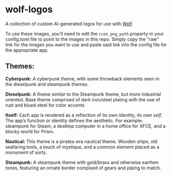 # wolf-logos
A collection of custom AI-generated logos for use with [Wolf](https://github.com/games-on-whales/wolf)

To use these images, you'll need to edit the `icon_png_path` property in your config.toml file to point to the images in this repo. Simply copy the "raw" link for the images you want to use and paste said link into the config file for the appropriate app.

## Themes:

**Cyberpunk:**
A cyberpunk theme, with some throwback elements seen in the dieselpunk and steampunk themes.

**Dieselpunk:**
A theme similar to the Steampunk theme, but more industrial oriented. Base theme comprised of dark iron/steel plating with the use of rust and blued steel for color accents

**Itself:**
Each app is rendered as a reflection of its own identity, _its own self_. The app’s function or identity defines the aesthetic. For example: steampunk for Steam, a desktop computer in a home office for XFCE, and a blocky world for Prism.

**Nautical:**
This theme is a pirates-era nautical theme. Wooden ships, old seafaring tools, a touch of mystique, and a common element placed as a monument of sorts.

**Steampunk:**
A steampunk theme with gold/brass and otherwise earthen tones, featuring an ornate border compised of gears and piping to match.
